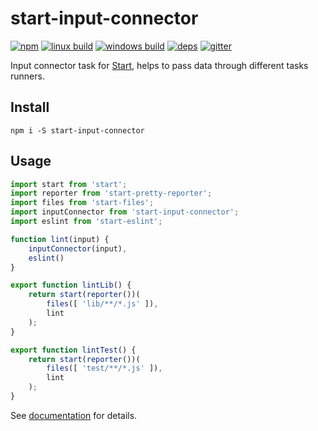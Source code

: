 # start-input-connector

[![npm](https://img.shields.io/npm/v/start-input-connector.svg?style=flat-square)](https://www.npmjs.com/package/start-input-connector)
[![linux build](https://img.shields.io/travis/start-runner/input-connector.svg?label=linux&style=flat-square)](https://travis-ci.org/start-runner/input-connector)
[![windows build](https://img.shields.io/appveyor/ci/start-runner/input-connector.svg?label=windows&style=flat-square)](https://ci.appveyor.com/project/start-runner/input-connector)
[![deps](https://img.shields.io/gemnasium/start-runner/input-connector.svg?style=flat-square)](https://gemnasium.com/start-runner/input-connector)
[![gitter](https://img.shields.io/badge/gitter-join_chat_%E2%86%92-46bc99.svg?style=flat-square)](https://gitter.im/start-runner/start)

Input connector task for [Start](https://github.com/start-runner/start), helps to pass data through different tasks runners.

## Install

```
npm i -S start-input-connector
```

## Usage

```js
import start from 'start';
import reporter from 'start-pretty-reporter';
import files from 'start-files';
import inputConnector from 'start-input-connector';
import eslint from 'start-eslint';

function lint(input) {
    inputConnector(input),
    eslint()
}

export function lintLib() {
    return start(reporter())(
        files([ 'lib/**/*.js' ]),
        lint
    );
}

export function lintTest() {
    return start(reporter())(
        files([ 'test/**/*.js' ]),
        lint
    );
}
```

See [documentation](https://github.com/start-runner/start#readme) for details.
